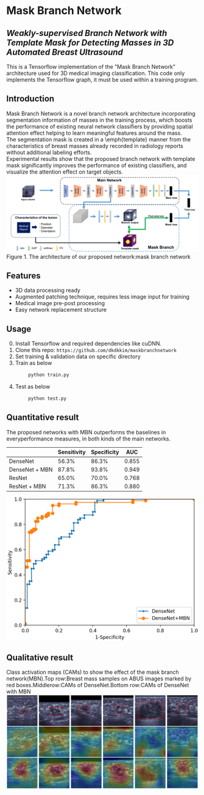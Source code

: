 # Mask Branch Network
## _Weakly-supervised Branch Network with Template Mask for Detecting Masses in 3D Automated Breast Ultrasound_

This is a Tensorflow implementation of the "Mask Branch Network" architecture used for 3D medical imaging classification. This code only implements the Tensorflow graph, it must be used within a training program.

## Introduction
Mask Branch Network is a novel branch network architecture incorporating segmentation information of masses in the training process, which boosts the performance of existing neural network classifiers by providing spatial attention effect helping to learn meaningful features around the mass.   
The segmentation mask is created in a \emph{template} manner from the characteristics of breast masses already recorded in radiology reports without additional labeling efforts.  
Experimental results show that the proposed branch network with template mask significantly improves the performance of existing classifiers, and visualize the attention effect on target objects. 
![workflow](./img/workflowrev.png)
Figure 1. The architecture of our proposed network:mask branch network

## Features
- 3D data processing ready
- Augmented patching technique, requires less image input for training
- Medical image pre-post processing
- Easy network replacement structure

## Usage
0. Install Tensorflow and required dependencies like cuDNN.
1. Clone this repo: `https://github.com/dkdkkim/maskbranchnetwork`
2. Set training & validation data on specific directory
3. Train as below
```sh
        python train.py
```
4. Test as below
```sh
        python test.py
```

## Quantitative result
The proposed networks with MBN outperforms the baselines in everyperformance measures, in both kinds of the main networks.

|  | Sensitivity | Specificity | AUC |
| ------ | ------ | ------ | ------ |
| DenseNet | 56.3% | 86.3% | 0.855 |
| DenseNet + MBN | 87.8% | 93.8% | 0.949 |
| ResNet | 65.0% | 70.0% | 0.768 |
| ResNet + MBN | 71.3% | 86.3% | 0.880 |

![ROC](./img/ROCmass.png)

## Qualitative result

Class activation maps (CAMs) to show the effect of the mask branch network(MBN).Top row:Breast mass samples on ABUS images marked by red boxes.Middlerow:CAMs of DenseNet.Bottom row:CAMs of DenseNet with MBN
![CAM](./img/cam.png)
